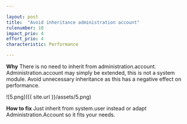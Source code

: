 ```yaml
---

layout: post
title:  "Avoid inheritance administration account"
rulenumber: 10
impact_prio: 4
effort_prio: 4
characteristic: Performance

---
```


**Why**
There is no need to inherit from administration.account. Administration.account may simply be extended, this is not a system module. Avoid unnecessary inheritance as this has a negative effect on performance.

![5.png]({{ site.url }}/assets/5.png)

**How to fix**
Just inherit from system.user instead or adapt Administration.Account so it fits your needs.
